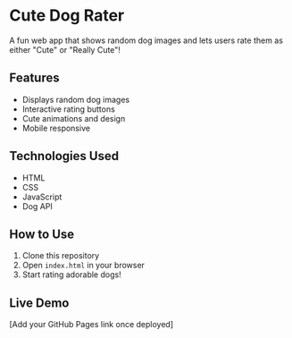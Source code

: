 # Cute Dog Rater

A fun web app that shows random dog images and lets users rate them as either "Cute" or "Really Cute"!

## Features

- Displays random dog images
- Interactive rating buttons
- Cute animations and design
- Mobile responsive

## Technologies Used

- HTML
- CSS
- JavaScript
- Dog API

## How to Use

1. Clone this repository
2. Open `index.html` in your browser
3. Start rating adorable dogs!

## Live Demo

[Add your GitHub Pages link once deployed] 